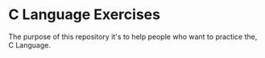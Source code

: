 # C Language Exercises

The purpose of this repository it's to help people who want to practice the,
C Language. 


